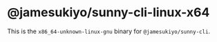 # @jamesukiyo/sunny-cli-linux-x64

This is the `x86_64-unknown-linux-gnu` binary for `@jamesukiyo/sunny-cli`.